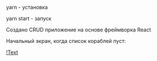 yarn - установка

yarn start - запуск

Создано CRUD приложение на основе фреймворка React

Начальный экран, когда список кораблей пуст:

[!Text](./.github/1.png)
